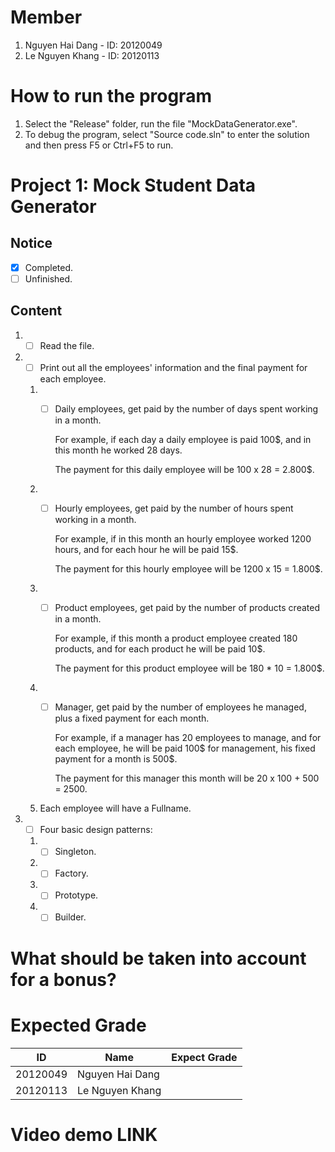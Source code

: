 # Member
1. Nguyen Hai Dang - ID: 20120049
2. Le Nguyen Khang - ID: 20120113
# How to run the program
1. Select the "Release" folder, run the file "MockDataGenerator.exe".
2. To debug the program, select "Source code.sln" to enter the solution and then press F5 or Ctrl+F5 to run.
# Project 1: Mock Student Data Generator
## Notice
- [x] Completed.
- [ ] Unfinished.
## Content
1. * [ ] Read the file.
2. * [ ] Print out all the employees' information and the final payment for each employee.
   1. * [ ] Daily employees, get paid by the number of days spent working in a month.
    
         For example, if each day a daily employee is paid 100$, and in this month he worked 28 days. 
    
         The payment for this daily employee will be 100 x 28 = 2.800$.
    
   2. * [ ] Hourly employees, get paid by the number of hours spent working in a month.
    
         For example, if in this month an hourly employee worked 1200 hours, and for each hour he will be paid 15$.
    
         The payment for this hourly employee will be 1200 x 15 = 1.800$.
    
   3. * [ ] Product employees, get paid by the number of products created in a month.
    
         For example, if this month a product employee created 180 products, and for each product he will be paid 10$.
    
         The payment for this product employee will be 180 * 10 = 1.800$.
    
   4. * [ ] Manager, get paid by the number of employees he managed, plus a fixed payment for each month.
    
         For example, if a manager has 20 employees to manage, and for each employee, he will be paid 100$ for management, his fixed payment for a month is 500$.
    
         The payment for this manager this month will be 20 x 100 + 500 = 2500. 
    
   5. Each employee will have a Fullname.
   
3. * [ ] Four basic design patterns:
   1. * [ ]  Singleton.
   2. * [ ]  Factory.
   3. * [ ]  Prototype.
   4. * [ ]  Builder.
# What should be taken into account for a bonus? 
# Expected Grade
| ID | Name | Expect Grade |
| -- | ---- | ------------ |
|20120049|Nguyen Hai Dang||
|20120113|Le Nguyen Khang||
# Video demo LINK

